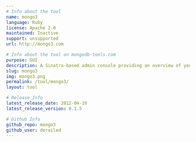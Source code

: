 ```yaml
---
# Info about the tool
name: mongo3
language: Ruby
license: Apache 2.0
maintained: Inactive
support: unsupported
url: http://mongo3.com

# Info about the tool on mongodb-tools.com
purpose: GUI
description: A Sinatra-based admin console providing an overview of your cluster and drilldown to see information about your databases.
slug: mongo3
img: mongo3.png
permalink: /tool/mongo3/
layout: tool

# Release Info
latest_release_date: 2012-04-19
latest_release_version: 0.1.5

# Github Info
github_repo: mongo3
github_user: derailed
---
```


